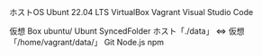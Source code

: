 ホストOS 
Ubunt 22.04 LTS
VirtualBox 
Vagrant 
Visual Studio Code 

仮想
Box ubuntu/
Ubunt 
SyncedFolder ホスト「./data」 ⇔ 仮想「/home/vagrant/data/」
Git
Node.js
npm

